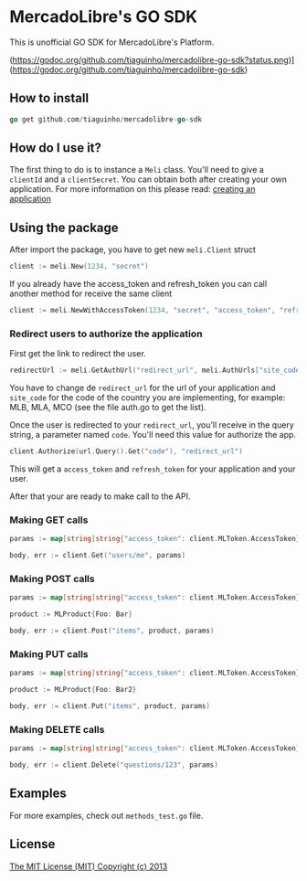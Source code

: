 MercadoLibre's GO SDK
========

This is unofficial GO SDK for MercadoLibre's Platform.

(https://godoc.org/github.com/tiaguinho/mercadolibre-go-sdk?status.png)](https://godoc.org/github.com/tiaguinho/mercadolibre-go-sdk)

## How to install ##
```go
go get github.com/tiaguinho/mercadolibre-go-sdk
```

## How do I use it? ##

The first thing to do is to instance a ```Meli``` class. You'll need to give a ```clientId``` and a ```clientSecret```. You can obtain both after creating your own application. For more information on this please read: [creating an application](http://developers.mercadolibre.com/application-manager/)

## Using the package ##

After import the package, you have to get new ```meli.Client``` struct

```go
client := meli.New(1234, "secret")
```

If you already have the access_token and refresh_token you can call another method for receive the same client

```go
client := meli.NewWithAccessToken(1234, "secret", "access_token", "refresh_token")
```

### Redirect users to authorize the application ###

First get the link to redirect the user.

```go
redirectUrl := meli.GetAuthUrl("redirect_url", meli.AuthUrls["site_code"])
```

You have to change de ```redirect_url``` for the url of your application and ```site_code``` for the code of the country you are implementing, for example: MLB, MLA, MCO (see the file auth.go to get the list).

Once the user is redirected to your ```redirect_url```, you'll receive in the query string, a parameter named ```code```. You'll need this value for authorize the app.

```go
client.Authorize(url.Query().Get("code"), "redirect_url")

```

This will get a ```access_token``` and ```refresh_token``` for your application and your user.

After that your are ready to make call to the API.

### Making GET calls ###

```go
params := map[string]string{"access_token": client.MLToken.AccessToken}

body, err := client.Get("users/me", params)
```

### Making POST calls ###

```go
params := map[string]string{"access_token": client.MLToken.AccessToken}

product := MLProduct{Foo: Bar}

body, err := client.Post("items", product, params)
```

### Making PUT calls ###

```go
params := map[string]string{"access_token": client.MLToken.AccessToken}

product := MLProduct{Foo: Bar2}

body, err := client.Put("items", product, params)
```

### Making DELETE calls ###

```go
params := map[string]string{"access_token": client.MLToken.AccessToken}

body, err := client.Delete("questions/123", params)
```

## Examples ##

For more examples, check out ```methods_test.go``` file.

## License ##

[The MIT License (MIT) Copyright (c) 2013](http://opensource.org/licenses/MIT)

